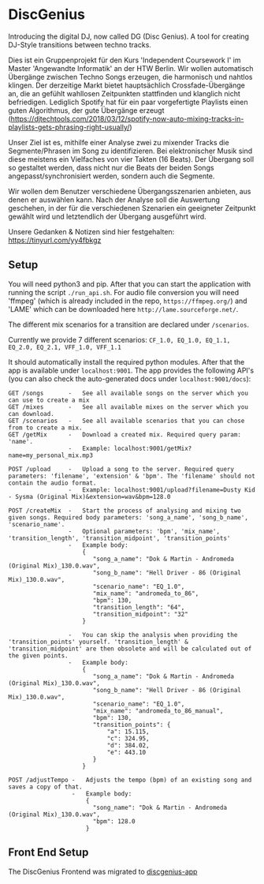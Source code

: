 # DiscGenius
Introducing the digital DJ, now called DG (Disc Genius). A tool for creating DJ-Style transitions between techno tracks.

Dies ist ein Gruppenprojekt für den Kurs 'Independent Coursework I' im Master 'Angewandte Informatik' an der HTW Berlin.
Wir wollen automatisch Übergänge zwischen Techno Songs erzeugen, die harmonisch und nahtlos klingen. Der derzeitige Markt bietet hauptsächlich Crossfade-Übergänge an, die an gefühlt wahllosen Zeitpunkten stattfinden und klanglich nicht befriedigen.
Lediglich Spotify hat für ein paar vorgefertigte Playlists einen guten Algorithmus, der gute Übergänge erzeugt (https://djtechtools.com/2018/03/12/spotify-now-auto-mixing-tracks-in-playlists-gets-phrasing-right-usually/)

Unser Ziel ist es, mithilfe einer Analyse zwei zu mixender Tracks die Segmente/Phrasen im Song zu identifizieren. 
Bei elektronischer Musik sind diese meistens ein Vielfaches von vier Takten (16 Beats). 
Der Übergang soll so gestaltet werden, dass nicht nur die Beats der beiden Songs angepasst/synchronisiert werden, sondern auch die Segmente.

Wir wollen dem Benutzer verschiedene Übergangsszenarien anbieten, aus denen er auswählen kann. 
Nach der Analyse soll die Auswertung geschehen, in der für die verschiedenen Szenarien ein geeigneter Zeitpunkt gewählt wird und letztendlich der Übergang ausgeführt wird.

Unsere Gedanken & Notizen sind hier festgehalten: https://tinyurl.com/yy4fbkgz


## Setup

You will need python3 and pip. After that you can start the application with running the script ```./run_api.sh```.
For audio file conversion you will need 'ffmpeg' (which is already included in the repo, ```https://ffmpeg.org/```) and 'LAME' which can be downloaded here ```http://lame.sourceforge.net/```.

The different mix scenarios for a transition are declared under ``/scenarios``. 

Currently we provide 7 different scenarios: ``CF_1.0, EQ_1.0, EQ_1.1, EQ_2.0, EQ_2.1, VFF_1.0, VFF_1.1``

It should automatically install the required python modules. After that the app is available under ```localhost:9001```.
The app provides the following API's (you can also check the auto-generated docs under ```localhost:9001/docs```):

```
GET /songs       -   See all available songs on the server which you can use to create a mix
GET /mixes       -   See all available mixes on the server which you can download.
GET /scenarios   -   See all available scenarios that you can chose from to create a mix.
GET /getMix      -   Download a created mix. Required query param: 'name'.
                 -   Example: localhost:9001/getMix?name=my_personal_mix.mp3
```

```
POST /upload     -   Upload a song to the server. Required query parameters: 'filename', 'extension' & 'bpm'. The 'filename' should not contain the audio format.
                 -   Example: localhost:9001/upload?filename=Dusty Kid - Sysma (Original Mix)&extension=wav&bpm=128.0

POST /createMix  -   Start the process of analysing and mixing two given songs. Required body parameters: 'song_a_name', 'song_b_name', 'scenario_name'. 
                 -   Optional parameters: 'bpm', 'mix_name', 'transition_length', 'transition_midpoint', 'transition_points'
                 -   Example body: 
                     {
                     	"song_a_name": "Dok & Martin - Andromeda (Original Mix)_130.0.wav",
                     	"song_b_name": "Hell Driver - 86 (Original Mix)_130.0.wav",
                     	"scenario_name": "EQ_1.0",
                     	"mix_name": "andromeda_to_86",
                     	"bpm": 130,
                        "transition_length": "64",
                        "transition_midpoint": "32"
                     }

                 -   You can skip the analysis when providing the 'transition_points' yourself. 'transition_length' & 'transition_midpoint' are then obsolete and will be calculated out of the given points.
                 -   Example body: 
                     {
                     	"song_a_name": "Dok & Martin - Andromeda (Original Mix)_130.0.wav",
                     	"song_b_name": "Hell Driver - 86 (Original Mix)_130.0.wav",
                     	"scenario_name": "EQ_1.0",
                     	"mix_name": "andromeda_to_86_manual",
                     	"bpm": 130,
                        "transition_points": {
                            "a": 15.115,
                            "c": 324.95,
                            "d": 384.02,
                            "e": 443.10
                        }
                     }

POST /adjustTempo -   Adjusts the tempo (bpm) of an existing song and saves a copy of that. 
                  -   Example body: 
                      {
                        "song_name": "Dok & Martin - Andromeda (Original Mix)_130.0.wav",
                        "bpm": 128.0
                      }
```
## Front End Setup

The DiscGenius Frontend was migrated to [discgenius-app](https://github.com/menno4000/discgenius-app)




